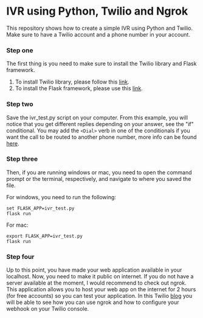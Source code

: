 # IVR using Python, Twilio and Ngrok
This repository shows how to create a simple IVR using Python and Twilio. Make sure to have a Twilio account and a phone number in your account.

### Step one

The first thing is you need to make sure to install the Twilio library and Flask framework.

1. To install Twilio library, please follow this [link](https://www.twilio.com/docs/libraries/python).
2. To install the Flask framework, please use this [link](https://pypi.org/project/Flask/).

### Step two

Save the ivr_test.py script on your computer. From this example, you will notice that you get different replies depending on your answer, see the "if" conditional. You may add the `<Dial>` verb in one of the conditionals if you want the call to be routed to another phone number, more info can be found [here](https://www.twilio.com/docs/voice/twiml/dial).

### Step three

Then, if you are running windows or mac, you need to open the command prompt or the terminal, respectively, and navigate to where you saved the file. 

For windows, you need to run the following:
```
set FLASK_APP=ivr_test.py
flask run
```
  
For mac:
```
export FLASK_APP=ivr_test.py
flask run
```
### Step four
  
Up to this point, you have made your web application available in your localhost. Now, you need to make it public on internet. If you do not have a server available at the moment, I would recommend to check out ngrok. This application allows you to host your web app on the internet for 2 hours (for free accounts) so you can test your application. In this Twilio [blog](https://www.twilio.com/blog/2013/10/test-your-webhooks-locally-with-ngrok.html) you will be able to see how you can use ngrok and how to configure your webhook on your Twilio console.
